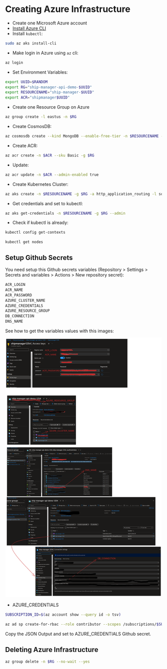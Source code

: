 # Creating Azure Infrastructure

- Create one Microsoft Azure account
- [Install Azure CLI](https://learn.microsoft.com/en-us/cli/azure/install-azure-cli)
- Install `kubectl`:

```sh
sudo az aks install-cli
```

- Make login in Azure using `az` cli:

```sh
az login
```

- Set Environment Variables:

```sh
export UUID=$RANDOM
export RG="ship-manager-api-demo-$UUID"
export RESOURCENAME="ship-manager-$UUID"
export ACR="shipmanager$UUID"
```

- Create one Resource Group on Azure

```sh
az group create -l eastus -n $RG
```

- Create CosmosDB:

```sh
az cosmosdb create --kind MongoDB --enable-free-tier -n $RESOURCENAME -g $RG
```

- Create ACR:

```sh
az acr create -n $ACR --sku Basic -g $RG
```

- Update:

```sh
az acr update -n $ACR --admin-enabled true
```

- Create Kubernetes Cluster:

```sh
az aks create -n $RESOURCENAME -g $RG -a http_application_routing -l southcentralus -s Standard_B2s --attach-acr $ACR --generate-ssh-keys -c 2
```

- Get credentials and set to kubectl:

```sh
az aks get-credentials -n $RESOURCENAME -g $RG --admin
```

- Check if kubectl is already:

```sh
kubectl config get-contexts
```

```sh
kubectl get nodes
```

## Setup Github Secrets

You need setup this Github secrets variables (Repository > Settings > Secrets and variables > Actions > New repository secret):

```sh
ACR_LOGIN
ACR_NAME
ACR_PASSWORD
AZURE_CLUSTER_NAME
AZURE_CREDENTIALS
AZURE_RESOURCE_GROUP
DB_CONNECTION
DNS_NAME
```

See how to get the variables values with this images:

![](./azure_prints.png)


- AZURE_CREDENTIALS

```sh
SUBSCRIPTION_ID=$(az account show --query id -o tsv)
```

```sh
az ad sp create-for-rbac --role contributor --scopes /subscriptions/$SUBSCRIPTION_ID/resourceGroups/$RG --sdk-auth
```

Copy the JSON Output and set to AZURE_CREDENTIALS Github secret.

## Deleting Azure Infrastructure

```sh
az group delete -n $RG --no-wait --yes
```
